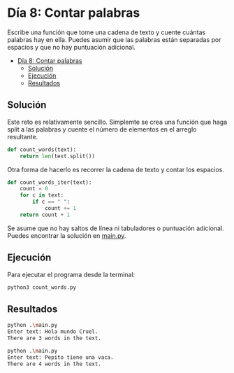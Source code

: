 # Día 8: Contar palabras

Escribe una función que tome una cadena de texto y cuente cuántas palabras hay en ella. Puedes asumir que las palabras están separadas por espacios y que no hay puntuación adicional.

- [Día 8: Contar palabras](#día-8-contar-palabras)
  - [Solución](#solución)
  - [Ejecución](#ejecución)
  - [Resultados](#resultados)

## Solución

Este reto es relativamente sencillo. Simplemte se crea una función que haga split a las palabras y cuente el número de elementos en el arreglo resultante.

```python
def count_words(text):
    return len(text.split())
```

Otra forma de hacerlo es recorrer la cadena de texto y contar los espacios.

```python
def count_words_iter(text):
    count = 0
    for c in text:
        if c == " ":
            count += 1
    return count + 1
```

Se asume que no hay saltos de línea ni tabuladores o puntuación adicional. Puedes encontrar la solución en [main.py](main.py).

## Ejecución

Para ejecutar el programa desde la terminal:

```bash
python3 count_words.py
```

## Resultados

```bash
python .\main.py
Enter text: Hola mundo Cruel.
There are 3 words in the text.
```

```bash
python .\main.py
Enter text: Pepito tiene una vaca.
There are 4 words in the text.
```
